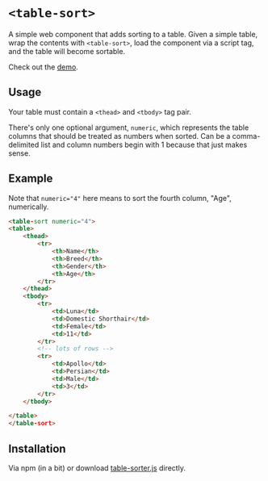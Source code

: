 # `<table-sort>`

A simple web component that adds sorting to a table. Given a simple table, wrap the contents with `<table-sort>`, load the component via a script tag, and the table will become sortable.

Check out the [demo](https://cfjedimaster.github.io/table-sorter/demo.html).

## Usage

Your table must contain a `<thead>` and `<tbody>` tag pair.

There's only one optional argument, `numeric`, which represents the table columns that should be treated as numbers when sorted. Can be a comma-delimited list and column numbers begin with 1 because that just makes sense. 

## Example 

Note that `numeric="4"` here means to sort the fourth column, "Age", numerically.

```html
<table-sort numeric="4">
<table>
	<thead>
		<tr>
			<th>Name</th>
			<th>Breed</th>
			<th>Gender</th>
			<th>Age</th>
		</tr>
	</thead>
	<tbody>
		<tr>
			<td>Luna</td>
			<td>Domestic Shorthair</td>
			<td>Female</td>
			<td>11</td>
		</tr>
		<!-- lots of rows -->
		<tr>
			<td>Apollo</td>
			<td>Persian</td>
			<td>Male</td>
			<td>3</td>
		</tr>	
	</tbody>

</table>
</table-sort>
```

## Installation

Via npm (in a bit) or download [table-sorter.js](./table-sorter.js) directly.